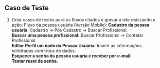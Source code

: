 ## Caso de Teste
1. Criar casos de testes para os fluxos citados e gravar a tela realizando a ação: 
Fluxo da pessoa usuária (Versão Mobile):
  **Cadastro da pessoa usuária**: Cadastro → Pós Cadastro → Buscar Profissional. \
  **Buscar uma pessoa profissional:** Buscar Profissional → Contatar Profissional. \
  **Editar Perfil um dado da Pessoa Usuária**: Inserir as informações solicitadas com troca de dados.\
  **Esquecer a senha da pessoa usuária e receber por e-mail.**\
  **Testar reset de senha.**
